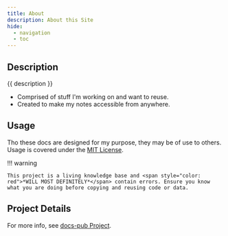 ```yaml
---
title: About
description: About this Site
hide: 
  - navigation
  - toc
---
```


## Description

{{ description }}

- Comprised of stuff I'm working on and want to reuse.
- Created to make my notes accessible from anywhere.

## Usage

Tho these docs are designed for my purpose, they may be of use to others.  Usage is covered under the [MIT License](https://opensource.org/license/MIT).

!!! warning

    This project is a living knowledge base and <span style="color: red">*WILL MOST DEFINITELY*</span> contain errors. Ensure you know what you are doing before copying and reusing code or data.  

## Project Details

For more info, see [docs-pub Project](dev/projects/index.md#docs-pub-project).
